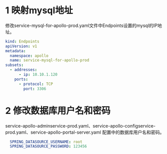 # 1 映射mysql地址
修改service-mysql-for-apollo-prod.yaml文件中Endpoints设置的mysql的IP地址。
```yaml
kind: Endpoints
apiVersion: v1
metadata:
  namespace: apollo
  name: service-mysql-for-apollo-prod
subsets:
  - addresses:
      - ip: 10.10.1.120
    ports:
      - protocol: TCP
        port: 3306
```

# 2 修改数据库用户名和密码
service-apollo-adminservice-prod.yaml、service-apollo-configservice-prod.yaml、service-apollo-portal-server.yaml
配置中的数据库用户名和密码。
```yaml
  SPRING_DATASOURCE_USERNAME: root
  SPRING_DATASOURCE_PASSWORD: 123456
```